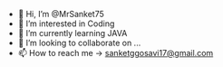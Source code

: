 - 👋 Hi, I’m @MrSanket75
- 👀 I’m interested in Coding
- 🌱 I’m currently learning JAVA
- 💞️ I’m looking to collaborate on ...
- 📫 How to reach me -> sanketggosavi17@gmail.com 
<!---
MrSanket75/MrSanket75 is a ✨ special ✨ repository because its `README.md` (this file) appears on your GitHub profile.
You can click the Preview link to take a look at your changes.
--->
